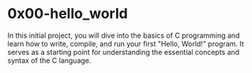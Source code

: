 # 0x00-hello_world

In this initial project, you will dive into the basics of C programming and learn how to write, compile, and run your first "Hello, World!" program. 
It serves as a starting point for understanding the essential concepts and syntax of the C language.
